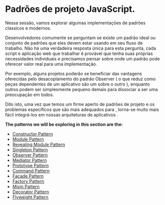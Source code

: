 # Padrões de projeto JavaScript.

Nessa sessão, vamos explorar algumas implementações de padrões classicos e modernos.

Desenvolvedores comumente se perguntam se existe um padrão ideal ou conjunto de padrões que eles devem estar usando em seu fluxo de trabalho. Não há uma verdadeira resposta única para esta pergunta, cada script e aplicação web que trabalhar é provável que tenha suas próprias necessidades individuais e precisamos pensar sobre onde um padrão pode oferecer valor real para uma implementação.

Por exemplo, alguns projetos poderão se beneficiar das vantagens oferecidas pelo desacoplamento do padrão Observer ( o que reduz como peças dependentes de um aplicativo são um sobre o outro ), enquanto outros podem ser simplesmente pequeno demais para dissociar a ser uma preocupação em todos.

Dito isto, uma vez que temos um firme aperto de padrões de projeto e os problemas específicos que são mais adequados para , torna-se muito mais fácil integrá-los em nossas arquiteturas de aplicativos .

**The patterns we will be exploring in this section are the:**
<ul>
<li><a href="./patterns/constructorpatternjavascript.md">Constructor Pattern</a></li>
<li><a href="./patterns/modulepatternjavascript.md">Module Pattern</a></li>
<li><a href="./patterns/revealingmodulepatternjavascript.md">Revealing Module Pattern</a></li>
<li><a href="./patterns/singletonpatternjavascript.md">Singleton Pattern</a></li>
<li><a href="./patterns/observerpatternjavascript.md">Observer Pattern</a></li>
<li><a href="./patterns/mediatorpatternjavascript.md">Mediator Pattern</a></li>
<li><a href="./patterns/prototypepatternjavascript.md">Prototype Pattern</a></li>
<li><a href="./patterns/commandpatternjavascript.md">Command Pattern</a></li>
<li><a href="./patterns/facadepatternjavascript.md">Facade Pattern</a></li>
<li><a href="./patterns/factorypatternjavascript.md">Factory Pattern</a></li>
<li><a href="./patterns/">Mixin Pattern</a></li>
<li><a href="./patterns/">Decorator Pattern</a></li>
<li><a href="./patterns/">Flyweight Pattern</a></li>
</ul>
